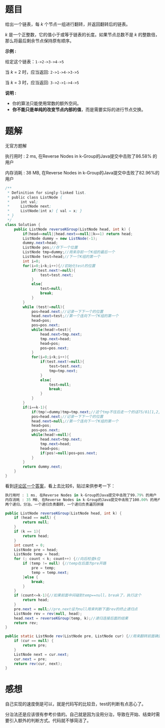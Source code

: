 # 题目

给出一个链表，每 *k* 个节点一组进行翻转，并返回翻转后的链表。

*k* 是一个正整数，它的值小于或等于链表的长度。如果节点总数不是 *k* 的整数倍，那么将最后剩余节点保持原有顺序。

**示例 :**

给定这个链表：`1->2->3->4->5`

当 *k* = 2 时，应当返回: `2->1->4->3->5`

当 *k* = 3 时，应当返回: `3->2->1->4->5`

**说明 :**

- 你的算法只能使用常数的额外空间。
- **你不能只是单纯的改变节点内部的值**，而是需要实际的进行节点交换。

# 题解

无官方题解

执行用时 : 2 ms, 在Reverse Nodes in k-Group的Java提交中击败了86.58% 的用户

内存消耗 : 38 MB, 在Reverse Nodes in k-Group的Java提交中击败了82.96%的用户

```java
/**
 * Definition for singly-linked list.
 * public class ListNode {
 *     int val;
 *     ListNode next;
 *     ListNode(int x) { val = x; }
 * }
 */
class Solution {
    public ListNode reverseKGroup(ListNode head, int k) {
        if(head==null||head.next==null||k==1) return head;
        ListNode dummy = new ListNode(-1);
        dummy.next=head;
        ListNode pos;//存下一个位置
        ListNode tmp=dummy;//用来存前一个K组的最后一个
        ListNode test=head;//下一个K组的第一个
        int i=0;
        for(i=0;i<k;i++){//初始化test的位置
       		if(test.next!=null){
       			test=test.next;
       		}
       		else{
       			test=null;
       			break;
       		}
        }
        while (test!=null){
        	pos=head.next;//记录一下下一个的位置
        	head.next=test;//第一个连向下一个K组的第一个
        	head=pos;
        	pos=pos.next;
        	while(head!=test){
        		head.next=tmp.next;
        		tmp.next=head;
        		head=pos;
        		pos=pos.next;
			}
        	for(i=0;i<k;i++){
        		if(test.next!=null){
        			test=test.next;
        			tmp=tmp.next;
        		}
        		else{
        			test=null;
        			break;
        		}
        	}
        }
        if(i==k-1){
        	if(tmp!=dummy)tmp=tmp.next;//这个tmp不往后走一个的话75/81[1,2,3,4]用例过不去，因为tmp位置不对。不加判定也不行,66/81[1,2]过不去
        	pos=head.next;//记录一下下一个的位置
        	head.next=null;//第一个连向下一个K组的第一个
        	head=pos;
        	pos=pos.next;
        	while(head!=null){
        		head.next=tmp.next;
        		tmp.next=head;
        		head=pos;
        		if(pos!=null)pos=pos.next;
        	}
        }
        return dummy.next;
    }
}
```

看到[评论区一个答案](https://leetcode-cn.com/problems/reverse-nodes-in-k-group/comments/74803)，看上去比较6，贴过来供参考一下：

```ada
执行用时 : 1 ms, 在Reverse Nodes in k-Group的Java提交中击败了99.79% 的用户
内存消耗 : 35 MB, 在Reverse Nodes in k-Group的Java提交中击败了100.00% 的用户
两个递归，分治。一个递归负责翻转，一个递归负责遍历拼接
```

```java
public ListNode reverseKGroup(ListNode head, int k) {
    if (head == null) {
        return null;
    }
    if (k == 1){
        return head;
    }
    int count = 0;
    ListNode pre = head;
    ListNode temp = head;
    for (; count < k; count++) {//向后检查k位
        if (temp != null) {//temp在后面为pre开路
            pre = temp;
            temp = temp.next;
        }else {
            break;
        }
    }
    if (count<=k-1){//如果前面中间碰到temp==null，break了，执行这个
        return head;
    }
    pre.next = null;//pre.next设为null用来判断下面rev的终止递归点
    ListNode rev = rev(null, head);
    head.next = reverseKGroup(temp, k);//递归连接后面的结果
    return rev;
}

public static ListNode rev(ListNode pre, ListNode cur) {//用来翻转前面确定可以翻转的部分
    if (cur == null) {
        return pre;
    }
    ListNode next = cur.next;
    cur.next = pre;
    return rev(cur, next);
}
```



# 感想

自己实现的速度倒是可以，就是代码写的比较丑，test的判断有点恶心了。

分治法还是应该很有参考价值的。自己就是因为没用分治，导致在开始、结束时需要引入额外的判断方式。代码就不够简洁了。